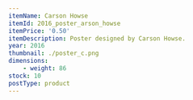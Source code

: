 ```yaml
---
itemName: Carson Howse
itemId: 2016_poster_arson_howse
itemPrice: '0.50'
itemDescription: Poster designed by Carson Howse.
year: 2016
thumbnail: ./poster_c.png
dimensions: 
    - weight: 86
stock: 10
postType: product
---
```

